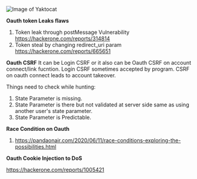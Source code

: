 
![Image of Yaktocat](https://camo.githubusercontent.com/4c062366ebe04d5161079ed0665c6a43fd2e32d3466cfd7bc2a49d016f2c69a8/68747470733a2f2f7062732e7477696d672e636f6d2f6d656469612f455a3157716d6358594141717753483f666f726d61743d6a7067266e616d653d39303078393030)



**Oauth token Leaks flaws**

1. Token leak through postMessage Vulnerability https://hackerone.com/reports/314814
2. Token steal by changing redirect_uri param https://hackerone.com/reports/665651


**Oauth CSRF**
It can be Login CSRF or it also can be Oauth CSRF on account connect/link fucntion.
Login CSRF sometimes accepted by program. CSRF on oauth connect leads to account takeover.

Things need to check while hunting:
1. State Parameter is missing.
2. State Parameter is there but not validated at server side same as using another user's state parameter.
3. State Parameter is Predictable.

**Race Condition on Oauth**

1. https://pandaonair.com/2020/06/11/race-conditions-exploring-the-possibilities.html

**Oauth Cookie Injection to DoS**

https://hackerone.com/reports/1005421
